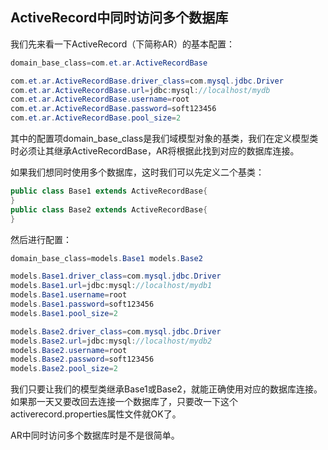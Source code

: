 ## ActiveRecord中同时访问多个数据库

我们先来看一下ActiveRecord（下简称AR）的基本配置：

```java
domain_base_class=com.et.ar.ActiveRecordBase

com.et.ar.ActiveRecordBase.driver_class=com.mysql.jdbc.Driver
com.et.ar.ActiveRecordBase.url=jdbc:mysql://localhost/mydb
com.et.ar.ActiveRecordBase.username=root
com.et.ar.ActiveRecordBase.password=soft123456
com.et.ar.ActiveRecordBase.pool_size=2
```

其中的配置项domain\_base\_class是我们域模型对象的基类，我们在定义模型类时必须让其继承ActiveRecordBase，AR将根据此找到对应的数据库连接。

如果我们想同时使用多个数据库，这时我们可以先定义二个基类：

```java
public class Base1 extends ActiveRecordBase{
}
public class Base2 extends ActiveRecordBase{
}
```

然后进行配置：

```java
domain_base_class=models.Base1 models.Base2

models.Base1.driver_class=com.mysql.jdbc.Driver
models.Base1.url=jdbc:mysql://localhost/mydb1
models.Base1.username=root
models.Base1.password=soft123456
models.Base1.pool_size=2

models.Base2.driver_class=com.mysql.jdbc.Driver
models.Base2.url=jdbc:mysql://localhost/mydb2
models.Base2.username=root
models.Base2.password=soft123456
models.Base2.pool_size=2
```

我们只要让我们的模型类继承Base1或Base2，就能正确使用对应的数据库连接。如果那一天又要改回去连接一个数据库了，只要改一下这个activerecord.properties属性文件就OK了。

AR中同时访问多个数据库时是不是很简单。
